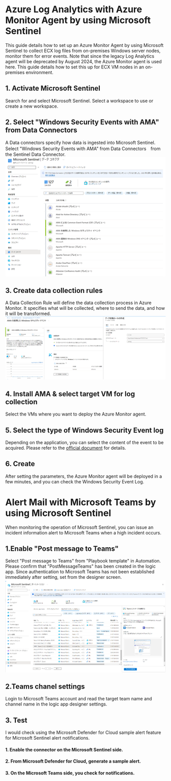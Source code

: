 # Azure Log Analytics with Azure Monitor Agent by using Microsoft Sentinel
This guide details how to set up an Azure Monitor Agent by using Microsoft Sentinel to collect ECX log files from on-premises Windows server nodes, monitor them for error events. 
Note that since the legacy Log Analytics agent will be deprecated by August 2024, the Azure Monitor agent is used here. 
This guide details how to set this up for ECX VM nodes in an on-premises environment.

## 1. Activate Microsoft Sentinel
Search for and select Microsoft Sentinel.
Select a workspace to use or create a new workspace.

## 2. Select "Windows Security Events with AMA" from Data Connectors
A Data connectors specify how data is ingested into Microsoft Sentinel.
Select "Windows Security Events with AMA" from Data Connectors　from the Sentinel Data Connector. 
![Select a Data conectors](images/image1_Select-Data-Connectors.png)
## 3. Create data collection rules
A Data Collection Rule will define the data collection process in Azure Monitor. It specifies what will be collected, where to send the data, and how it will be transformed. 
![Create data collection rules](images/image2_Create-data-collection-rules.png)

## 4. Install AMA & select target VM for log collection
Select the VMs where you want to deploy the Azure Monitor agent.

## 5. Select the type of Windows Security Event log
Depending on the application, you can select the content of the event to be acquired.
Please refer to the [official document](https://learn.microsoft.com/ja-jp/azure/sentinel/windows-security-event-id-reference) for details.

## 6. Create
After setting the parameters, the Azure Monitor agent will be deployed in a few minutes, and you can check the Windows Security Event Log.

# Alert Mail with Microsoft Teams by using Microsoft Sentinel
When monitoring the operation of Microsoft Sentinel, you can issue an incident information alert to Microsoft Teams when a high incident occurs.

## 1.Enable "Post message to Teams"
Select "Post message to Teams" from "Playbook template" in Automation.
Please confirm that "PostMessageTeams" has been created in the logic app.
Since authentication to Microsoft Teams has not been established immediately after setting, set from the designer screen.
![Enable-Post-message-to-Teams](images/imsge3-post-teams-rule.png)
## 2.Teams chanel settings
Login to Microsoft Teams account and read the target team name and channel name in the logic app designer settings.
## 3. Test
I would check using the Microsoft Defender for Cloud sample alert feature for Microsoft Sentinel alert notifications.
 #### 1. Enable the connector on the Microsoft Sentinel side.
 #### 2. From Microsoft Defender for Cloud, generate a sample alert.
 #### 3. On the Microsoft Teams side, you check for notifications.


